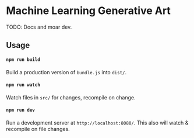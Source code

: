 # Machine Learning Generative Art

TODO: Docs and moar dev.

## Usage
#### `npm run build`
Build a production version of `bundle.js` into `dist/`.

#### `npm run watch`
Watch files in `src/` for changes, recompile on change.

#### `npm run dev`
Run a development server at `http://localhost:8080/`. This also will watch & recompile on file changes.
